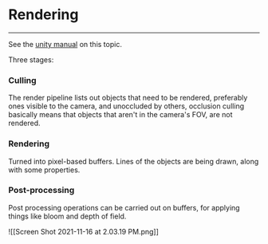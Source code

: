 # Rendering
---
See the [unity manual](https://docs.unity3d.com/2021.2/Documentation/Manual/BestPracticeLightingPipelines.html) on this topic.

Three stages:

### Culling
The render pipeline lists out objects that need to be rendered, preferably ones visible to the camera, and unoccluded by others, occlusion culling basically means that objects that aren't in the camera's FOV, are not rendered.

### Rendering
Turned into pixel-based buffers. Lines of the objects are being drawn, along with some properties.

### Post-processing
Post processing operations can be carried out on buffers, for applying things like bloom and depth of field.

![[Screen Shot 2021-11-16 at 2.03.19 PM.png]]